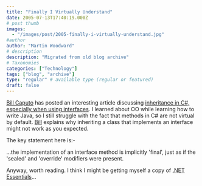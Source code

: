 ```yaml
---
title: "Finally I Virtually Understand"
date: 2005-07-13T17:40:19.000Z
# post thumb
images:
  - "/images/post/2005-finally-i-virtually-understand.jpg"
#author
author: "Martin Woodward"
# description
description: "Migrated from old blog archive"
# Taxonomies
categories: ["Technology"]
tags: ["blog", "archive"]
type: "regular" # available type (regular or featured)
draft: false
---
```


[Bill Caputo](http://www.williamcaputo.com/) has posted an interesting article discussing [inheritance in C#, especially when using interfaces](http://www.williamcaputo.com/archives/000138.html).  I learned about OO while learning how to write Java, so I still struggle with the fact that methods in C# are not virtual by default.  [Bill](http://www.williamcaputo.com/) explains why inheriting a class that implements an interface might not work as you expected.

The key statement here is:-

...the implementation of an interface method is implicitly 'final', just as if the 'sealed' and 'override' modifiers were present.

Anyway, worth reading.  I think I might be getting myself a copy of [.NET Essentials](http://www.amazon.co.uk/exec/obidos/ASIN/0201734117/woodwardwebcom)...